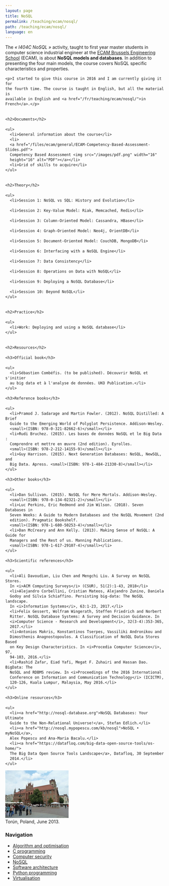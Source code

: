 ```yaml
---
layout: page
title: NoSQL
permalink: /teaching/ecam/nosql/
path: /teaching/ecam/nosql/
language: en
---
```


<div class="page-col-wrapper">
  <div class="page-col page-col-1">
    <p>The <i>« I404C NoSQL »</i> activity, taught to first year master students
    in computer science industrial engineer at the
    <a href="https://www.vinci.be/fr-be/ecam">ECAM Brussels Engineering
    School</a> (ECAM), is about <b>NoSQL models and databases</b>. In addition
    to presenting the four main models, the course covers NoSQL specific
    characteristics and properties.</p>

    <p>I started to give this course in 2016 and I am currently giving it for
    the fourth time. The course is taught in English, but all the material is
    available in English and <a href="/fr/teaching/ecam/nosql/">in
    French</a>.</p>


    <h2>Documents</h2>

    <ul>
      <li>General information about the course</li>
      <li>
      <a href="/files/ecam/general/ECAM-Competency-Based-Assessment-Slides.pdf">
      Competency Based Assessment <img src="/images/pdf.png" width="16"
      height="16" alt="PDF"></a></li>
      <li>Grid of skills to acquire</li>
    </ul>


    <h2>Theory</h2>

    <ul>
      <li>Session 1: NoSQL vs SQL: History and Evolution</li>

      <li>Session 2: Key-Value Model: Riak, Memcached, Redis</li>

      <li>Session 3: Column-Oriented Model: Cassandra, HBase</li>

      <li>Session 4: Graph-Oriented Model: Neo4j, OrientDB</li>

      <li>Session 5: Document-Oriented Model: CouchDB, MongoDB</li>

      <li>Session 6: Interfacing with a NoSQL Engine</li>

      <li>Session 7: Data Consistency</li>

      <li>Session 8: Operations on Data with NoSQL</li>

      <li>Session 9: Deploying a NoSQL Database</li>

      <li>Session 10: Beyond NoSQL</li>
    </ul>


    <h2>Practice</h2>

    <ul>
      <li>Work: Deploying and using a NoSQL database</li>
    </ul>


    <h2>Resources</h2>

    <h3>Official book</h3>

    <ul>
      <li>Sébastien Combéfis. (to be published). Découvrir NoSQL et s'initier
      au big data et à l'analyse de données. UKO Publication.</li>
    </ul>

    <h3>Reference books</h3>

    <ul>
      <li>Pramod J. Sadarage and Martin Fowler. (2012). NoSQL Distilled: A Brief
      Guide to the Emerging World of Polyglot Persistence. Addison-Wesley.
      <small>(ISBN: 978-0-321-82662-6)</small></li>
      <li>Rudi Bruchez. (2015). Les bases de données NoSQL et le Big Data : 
      Comprendre et mettre en œuvre (2nd edition). Eyrolles.
      <small>(ISBN: 978-2-212-14155-9)</small></li>
      <li>Guy Harrison. (2015). Next Generation Databases: NoSQL, NewSQL, and
      Big Data. Apress. <small>(ISBN: 978-1-484-21330-8)</small></li>
    </ul>

    <h3>Other books</h3>

    <ul>
      <li>Dan Sullivan. (2015). NoSQL for Mere Mortals. Addison-Wesley.
      <small>(ISBN: 978-0-134-02321-2)</small></li>
      <li>Luc Perkins, Eric Redmond and Jim Wilson. (2018). Seven Databases in
      Seven Weeks: A Guide to Modern Databases and the NoSQL Movement (2nd
      edition). Pragmatic Bookshelf.
      <small>(ISBN: 978-1-680-50253-4)</small></li>
      <li>Dan McCreary and Ann Kelly. (2013). Making Sense of NoSQL: A Guide for
      Managers and the Rest of us. Manning Publications.
      <small>(ISBN: 978-1-617-29107-4)</small></li>
    </ul>

    <h3>Scientific references</h3>

    <ul>
      <li>Ali Davoudian, Liu Chen and Mengchi Liu. A Survey on NoSQL Stores. 
      In <i>ACM Computing Surveys</i> (CSUR), 51(2):1-43, 2018</li>
      <li>Alejandro Corbellini, Cristian Mateos, Alejandro Zunino, Daniela 
      Godoy and Silvia Schiaffino. Persisting big-data: The NoSQL landscape. 
      In <i>Information Systems</i>, 63:1-23, 2017.</li>
      <li>Felix Gessert, Wolfram Wingerath, Steffen Friedrich and Norbert 
      Ritter. NoSQL Database Systems: A Survey and Decision Guidance. In
      <i>Computer Science - Research and Development</i>, 32(3-4):353-365, 
      2017.</li>
      <li>Antonios Makris, Konstantinos Tserpes, Vassiliki Andronikou and 
      Dimosthenis Anagnostopoulos. A Classification of NoSQL Data Stores Based
      on Key Design Characteristics. In <i>Procedia Computer Science</i>, 97,
      94-103, 2016.</li>
      <li>Rashid Zafar, Eiad Yafi, Megat F. Zuhairi and Hassan Dao. BigData: The
      NoSQL and RDBMS review. In <i>Proceedings of the 2016 International
      Conference on Information and Communication Technology</i> (ICICTM),
      120-126, Kuala Lumpur, Malaysia, May 2016.</li>
    </ul>

    <h3>Online resources</h3>

    <ul>
      <li><a href="http://nosql-database.org">NoSQL Databases: Your Ultimate
      Guide to the Non-Relational Universe!</a>, Stefan Edlich.</li>
      <li><a href="http://nosql.mypopescu.com/kb/nosql">NoSQL • myNoSQL</a>, 
      Alex Popescu and Ana-Maria Bacalu.</li>
      <li><a href="https://datafloq.com/big-data-open-source-tools/os-home/">
      The Big Data Open Source Tools Landscape</a>, Datafloq, 30 September
      2014.</li>
    </ul>
  </div>
  <div class="page-col page-col-2">
    <p><img src="/images/torun.jpg" alt="Torún, Poland, June
    2013." width="200" height="150" /><br />
    Torún, Poland, June 2013.</p>
    <h3>Navigation</h3>
    <ul class="navigation">
      <li><a href="/teaching/ecam/algopti/">Algorithm and optimisation</a></li>
      <li><a href="/teaching/ecam/c/">C programming</a></li>
      <li><a href="/teaching/ecam/security/">Computer security</a></li>
      <li><a href="/teaching/ecam/nosql/">NoSQL</a></li>
      <li><a href="/teaching/ecam/softarch/">Software architecture</a></li>
      <li><a href="/teaching/ecam/python/">Python programming</a></li>
      <li><a href="/teaching/ecam/virtualisation/">Virtualisation</a></li>
    </ul>
  </div>
</div>
